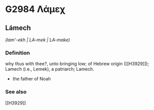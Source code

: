 # G2984 Λάμεχ

## Lámech

_(lam'-ekh | LA-mek | LA-make)_

### Definition

why thus with thee?, unto bringing low; of Hebrew origin ([[H3929]]); Lamech (i.e., Lemek), a patriarch; Lamech.

- the father of Noah

### See also

[[H3929]]

